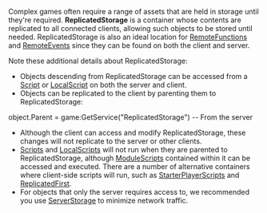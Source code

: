 Complex games often require a range of assets that are held in storage until they're required. **ReplicatedStorage** is a container whose contents are replicated to all connected clients, allowing such objects to be stored until needed. ReplicatedStorage is also an ideal location for [RemoteFunctions](https://developer.roblox.com/en-us/api-reference/class/RemoteFunction) and [RemoteEvents](https://developer.roblox.com/en-us/api-reference/class/RemoteEvent) since they can be found on both the client and server.

Note these additional details about ReplicatedStorage:

*   Objects descending from ReplicatedStorage can be accessed from a [Script](https://developer.roblox.com/en-us/api-reference/class/Script) or [LocalScript](https://developer.roblox.com/en-us/api-reference/class/LocalScript) on both the server and client.
*   Objects can be replicated to the client by parenting them to ReplicatedStorage:

object.Parent = game:GetService("ReplicatedStorage")  -- From the server

*   Although the client can access and modify ReplicatedStorage, these changes will not replicate to the server or other clients.
*   [Scripts](https://developer.roblox.com/en-us/api-reference/class/Script) and [LocalScripts](https://developer.roblox.com/en-us/api-reference/class/LocalScript) will not run when they are parented to ReplicatedStorage, although [ModuleScripts](https://developer.roblox.com/en-us/api-reference/class/ModuleScript) contained within it can be accessed and executed. There are a number of alternative containers where client-side scripts will run, such as [StarterPlayerScripts](https://developer.roblox.com/en-us/api-reference/class/StarterPlayerScripts) and [ReplicatedFirst](https://developer.roblox.com/en-us/api-reference/class/ReplicatedFirst).
*   For objects that only the server requires access to, we recommended you use [ServerStorage](https://developer.roblox.com/en-us/api-reference/class/ServerStorage) to minimize network traffic.
